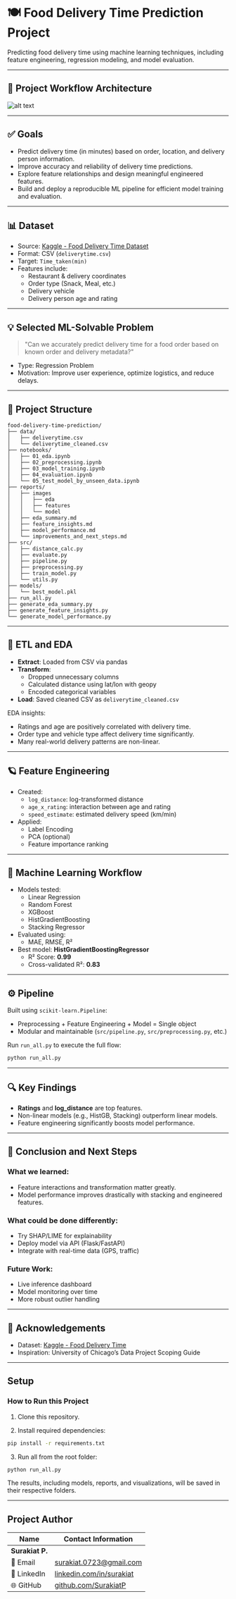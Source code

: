 # 🍽️ Food Delivery Time Prediction Project

Predicting food delivery time using machine learning techniques, including feature engineering, regression modeling, and model evaluation.

---

## 🧱 Project Workflow Architecture

![alt text](Project_architecture.png)

---

## ✅ Goals

- Predict delivery time (in minutes) based on order, location, and delivery person information.
- Improve accuracy and reliability of delivery time predictions.
- Explore feature relationships and design meaningful engineered features.
- Build and deploy a reproducible ML pipeline for efficient model training and evaluation.

---

## 📊 Dataset

- Source: [Kaggle - Food Delivery Time Dataset](https://www.kaggle.com/datasets/rajatkumar30/food-delivery-time)
- Format: CSV (`deliverytime.csv`)
- Target: `Time_taken(min)`
- Features include:
  - Restaurant & delivery coordinates
  - Order type (Snack, Meal, etc.)
  - Delivery vehicle
  - Delivery person age and rating

---

## 💡 Selected ML-Solvable Problem

> "Can we accurately predict delivery time for a food order based on known order and delivery metadata?"

- Type: Regression Problem
- Motivation: Improve user experience, optimize logistics, and reduce delays.

---

## 📂 Project Structure

```
food-delivery-time-prediction/
├── data/
│   ├── deliverytime.csv
│   └── deliverytime_cleaned.csv
├── notebooks/
│   ├── 01_eda.ipynb
│   ├── 02_preprocessing.ipynb
│   ├── 03_model_training.ipynb
│   ├── 04_evaluation.ipynb
│   └── 05_test_model_by_unseen_data.ipynb
├── reports/
│   ├── images
│   │   ├── eda
│   │   ├── features
│   │   └── model
│   ├── eda_summary.md
│   ├── feature_insights.md
│   ├── model_performance.md
│   └── improvements_and_next_steps.md
├── src/
│   ├── distance_calc.py
│   ├── evaluate.py
│   ├── pipeline.py
│   ├── preprocessing.py
│   ├── train_model.py
│   └── utils.py
├── models/
│   └── best_model.pkl
├── run_all.py
├── generate_eda_summary.py
├── generate_feature_insights.py
└── generate_model_performance.py
```

---

## 📐 ETL and EDA

- **Extract**: Loaded from CSV via pandas
- **Transform**:
  - Dropped unnecessary columns
  - Calculated distance using lat/lon with geopy
  - Encoded categorical variables
- **Load**: Saved cleaned CSV as `deliverytime_cleaned.csv`

EDA insights:
- Ratings and age are positively correlated with delivery time.
- Order type and vehicle type affect delivery time significantly.
- Many real-world delivery patterns are non-linear.

---

## 🪐 Feature Engineering

- Created:
  - `log_distance`: log-transformed distance
  - `age_x_rating`: interaction between age and rating
  - `speed_estimate`: estimated delivery speed (km/min)
- Applied:
  - Label Encoding
  - PCA (optional)
  - Feature importance ranking

---

## 🚀 Machine Learning Workflow

- Models tested:
  - Linear Regression
  - Random Forest
  - XGBoost
  - HistGradientBoosting
  - Stacking Regressor
- Evaluated using:
  - MAE, RMSE, R²
- Best model: **HistGradientBoostingRegressor**
  - R² Score: **0.99**
  - Cross-validated R²: **0.83**

---

## ⚙️ Pipeline

Built using `scikit-learn.Pipeline`:
- Preprocessing + Feature Engineering + Model = Single object
- Modular and maintainable (`src/pipeline.py`, `src/preprocessing.py`, etc.)

Run `run_all.py` to execute the full flow:
```bash
python run_all.py
```

---

## 🔍 Key Findings

- **Ratings** and **log_distance** are top features.
- Non-linear models (e.g., HistGB, Stacking) outperform linear models.
- Feature engineering significantly boosts model performance.

---

## 🚀 Conclusion and Next Steps

### What we learned:
- Feature interactions and transformation matter greatly.
- Model performance improves drastically with stacking and engineered features.

### What could be done differently:
- Try SHAP/LIME for explainability
- Deploy model via API (Flask/FastAPI)
- Integrate with real-time data (GPS, traffic)

### Future Work:
- Live inference dashboard
- Model monitoring over time
- More robust outlier handling

---

## 📅 Acknowledgements

- Dataset: [Kaggle - Food Delivery Time](https://www.kaggle.com/datasets/rajatkumar30/food-delivery-time)
- Inspiration: University of Chicago’s Data Project Scoping Guide

---

## Setup

### How to Run this Project

1. Clone this repository.

2. Install required dependencies:

```bash
pip install -r requirements.txt
```

3. Run all from the root folder:

```bash
python run_all.py
```

The results, including models, reports, and visualizations, will be saved in their respective folders.

---

## Project Author

| Name           | Contact Information                                                  |
|----------------|----------------------------------------------------------------------|
| **Surakiat P.** |                                                                      |
| 📧 Email       | [surakiat.0723@gmail.com](mailto:surakiat.0723@gmail.com)   |
| 🔗 LinkedIn    | [linkedin.com/in/surakiat](https://www.linkedin.com/in/surakiat-kansa-ard-171942351/)     |
| 🌐 GitHub      | [github.com/SurakiatP](https://github.com/SurakiatP)                 |